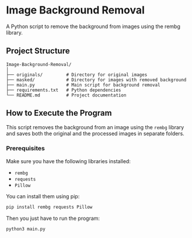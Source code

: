 # Image Background Removal

A Python script to remove the background from images using the rembg library.

## Project Structure

```plaintext
Image-Background-Removal/
│
├── originals/         # Directory for original images
├── masked/            # Directory for images with removed background
├── main.py            # Main script for background removal
├── requirements.txt   # Python dependencies
└── README.md          # Project documentation
```

## How to Execute the Program

This script removes the background from an image using the `rembg` library and saves both the original and the processed images in separate folders.

### Prerequisites

Make sure you have the following libraries installed:

- `rembg`
- `requests`
- `Pillow`

You can install them using pip:

```bash
pip install rembg requests Pillow
```
Then you just have to run the program:

```bash
python3 main.py
```
